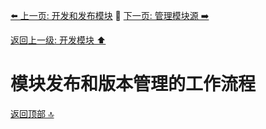 [⬅️ 上一页: 开发和发布模块](开发和发布模块.md) 🚦 [下一页: 管理模块源 ➡️](管理模块源.md)

[返回上一级: 开发模块 ⬆️](../开发模块.md)

# 模块发布和版本管理的工作流程

[返回顶部 🔝](#模块发布和版本管理的工作流程)